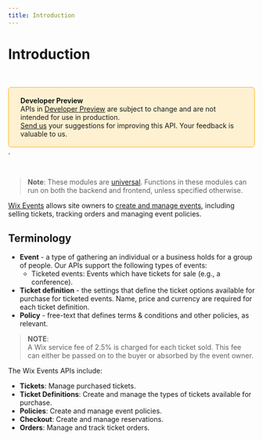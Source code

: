 ```yaml
---
title: Introduction
---
```

# Introduction

&nbsp;
<div style="background-color: #FEF1D1; padding: 18px 24px; border-radius: 6px; border: 1px solid #FDB10C; box-sizing: border-box; display: inline-block">
    <b>Developer Preview</b>
    <br/>
    <span>APIs in <a href="https://www.wix.com/velo/reference/api-overview/developer-preview">Developer Preview</a> are subject to change and are not intended for use in production.<br/><a href="mailto:velo-preview-feedback@wix.com">Send us</a> your suggestions for improving this API. Your feedback is valuable to us.</span>
</div> . 

&nbsp;

>**Note**: These modules are [universal](/api-overview/api-versions#universal-modules). Functions in these modules can run on both the backend and frontend, unless specified otherwise.

[Wix Events](https://support.wix.com/en/article/about-wix-events) allows site owners to [create and manage events](https://www.wix.com/velo/reference/wix-events-backend), including selling tickets, tracking orders and managing event policies.

## Terminology
- **Event** - a type of gathering an individual or a business holds for a group of people. Our APIs support the following types of events:
  - Ticketed events: Events which have tickets for sale (e.g., a conference).
- **Ticket definition** - the settings that define the ticket options available for purchase for ticketed events. Name, price and currency are required for each ticket definition.
- **Policy** - free-text that defines terms & conditions and other policies, as relevant.

> **NOTE**:  
A Wix service fee of 2.5% is charged for each ticket sold. This fee can either be passed on to the buyer or absorbed by the event owner.

The Wix Events APIs include:  
- **Tickets**: Manage purchased tickets.   
- **Ticket Definitions**: Create and manage the types of tickets available for purchase.  
- **Policies**: Create and manage event policies.  
- **Checkout**: Create and manage reservations. 
- **Orders**: Manage and track ticket orders.  

